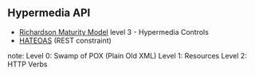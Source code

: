 ##  Hypermedia API

* [Richardson Maturity Model](http://martinfowler.com/articles/richardsonMaturityModel.html) level 3 - Hypermedia Controls
* [HATEOAS](http://timelessrepo.com/haters-gonna-hateoas) (REST constraint)

note:
Level 0: Swamp of POX (Plain Old XML)
Level 1: Resources
Level 2: HTTP Verbs
